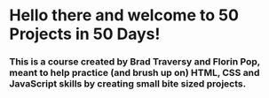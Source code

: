 # Hello there and welcome to 50 Projects in 50 Days!

### This is a course created by Brad Traversy and Florin Pop, meant to help practice (and brush up on) HTML, CSS and JavaScript skills by creating small bite sized projects.
